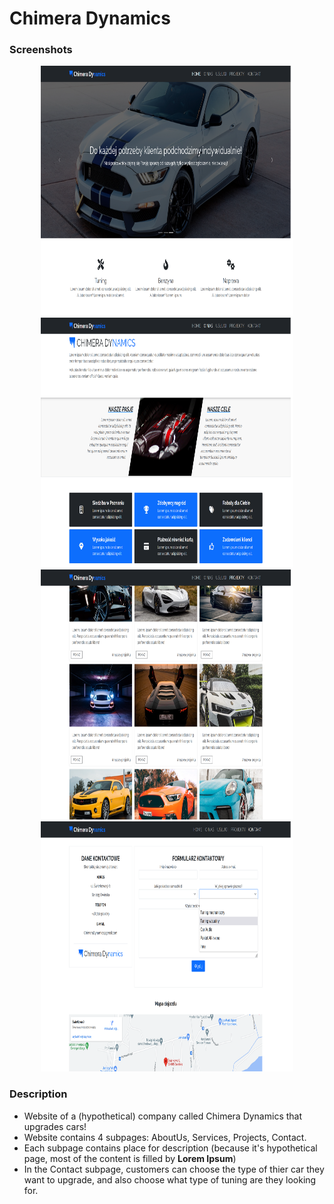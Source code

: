 # Chimera Dynamics

### Screenshots
<p align="center">
    <img src="./img/README_images/readme_img_01.png" width="80%" height="400px"></img>
    <br>
    <img src="./img/README_images/readme_img_02.png" width="80%" height="400px"></img>
    <br>
    <img src="./img/README_images/readme_img_03.png" width="80%" height="400px"></img>
    <br>
    <img src="./img/README_images/readme_img_04.png" width="80%" height="400px"></img>
</p>

### Description

- Website of a (hypothetical) company called Chimera Dynamics that upgrades cars!
- Website contains 4 subpages: AboutUs, Services, Projects, Contact.
- Each subpage contains place for description (because it's hypothetical page, most of the content is filled by **Lorem Ipsum**)
- In the Contact subpage, customers can choose the type of thier car they want to upgrade, and also choose what type of tuning are they looking for.